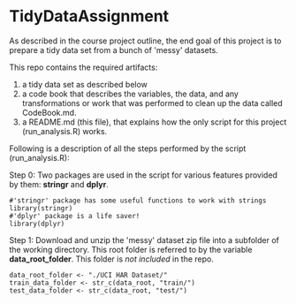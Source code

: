 # TidyDataAssignment
As described in the course project outline, the end goal of this project is to prepare a tidy data set from a bunch of 'messy' datasets. 

This repo contains the required artifacts:
1) a tidy data set as described below
2) a code book that describes the variables, the data, and any transformations or work that was performed to clean up the data called CodeBook.md. 
3) a README.md (this file), that explains how the only script for this project (run_analysis.R) works.

Following is a description of all the steps performed by the script (run_analysis.R):

Step 0: Two packages are used in the script for various features provided by them: **stringr** and **dplyr**. 
```{r cars}
#'stringr' package has some useful functions to work with strings
library(stringr)
#'dplyr' package is a life saver! 
library(dplyr)
```

Step 1: Download and unzip the 'messy' dataset zip file into a subfolder of the working directory. This root folder is referred to by the variable **data_root_folder**. This folder is _not included_ in the repo.

```{r cars}
data_root_folder <- "./UCI HAR Dataset/"
train_data_folder <- str_c(data_root, "train/")
test_data_folder <- str_c(data_root, "test/")
```
